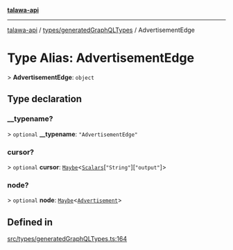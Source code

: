 [**talawa-api**](../../../README.md)

***

[talawa-api](../../../modules.md) / [types/generatedGraphQLTypes](../README.md) / AdvertisementEdge

# Type Alias: AdvertisementEdge

\> **AdvertisementEdge**: `object`

## Type declaration

### \_\_typename?

\> `optional` **\_\_typename**: `"AdvertisementEdge"`

### cursor?

\> `optional` **cursor**: [`Maybe`](Maybe.md)\<[`Scalars`](Scalars.md)\[`"String"`\]\[`"output"`\]\>

### node?

\> `optional` **node**: [`Maybe`](Maybe.md)\<[`Advertisement`](Advertisement.md)\>

## Defined in

[src/types/generatedGraphQLTypes.ts:164](https://github.com/PalisadoesFoundation/talawa-api/blob/5c5b29a0ea487bda8306089fe128f43f3be29f94/src/types/generatedGraphQLTypes.ts#L164)
